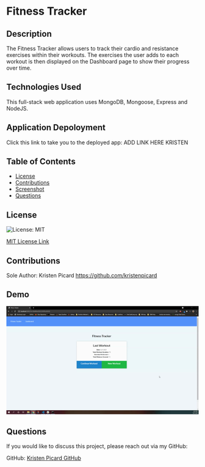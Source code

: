 # Fitness Tracker

## Description

The Fitness Tracker allows users to track their cardio and resistance exercises within their workouts. The exercises the user adds to each workout is then displayed on the Dashboard page to show their progress over time.

## Technologies Used

This full-stack web application uses MongoDB, Mongoose, Express and NodeJS.

## Application Depoloyment

Click this link to take you to the deployed app: ADD LINK HERE KRISTEN

## Table of Contents

- [License](#license)
- [Contributions](#contributions)
- [Screenshot](#screenshot)
- [Questions](#questions)

## License

![License: MIT](https://img.shields.io/badge/License-MIT-yellow.svg)

[MIT License Link](https://spdx.org/licenses/MIT.html)

## Contributions

Sole Author: Kristen Picard
https://github.com/kristenpicard

## Demo

![Demo](assets/1.gif)

## Questions

If you would like to discuss this project, please reach out via my GitHub:

GitHub: [Kristen Picard GitHub](https://github.com/kristenpicard)
